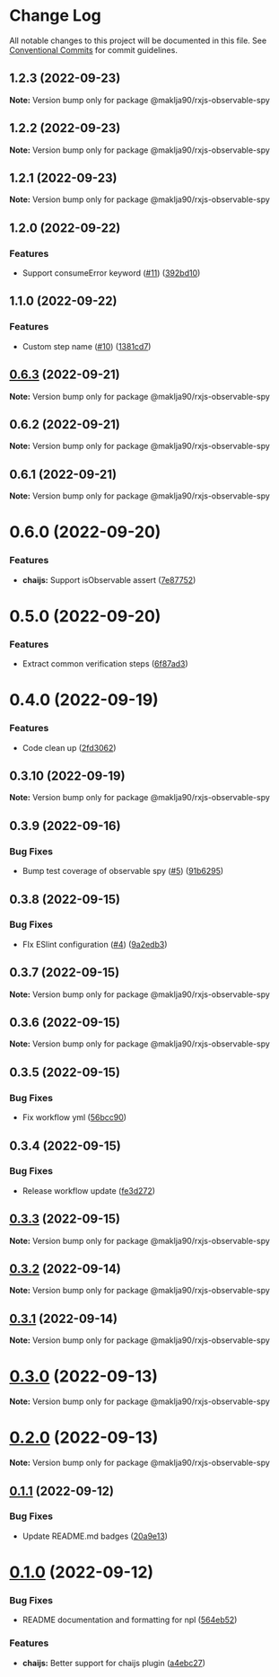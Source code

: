 # Change Log

All notable changes to this project will be documented in this file.
See [Conventional Commits](https://conventionalcommits.org) for commit guidelines.

## 1.2.3 (2022-09-23)

**Note:** Version bump only for package @maklja90/rxjs-observable-spy





## 1.2.2 (2022-09-23)

**Note:** Version bump only for package @maklja90/rxjs-observable-spy





## 1.2.1 (2022-09-23)

**Note:** Version bump only for package @maklja90/rxjs-observable-spy





## 1.2.0 (2022-09-22)


### Features

* Support consumeError keyword ([#11](https://github.com/maklja/rxjs-observable-spy/issues/11)) ([392bd10](https://github.com/maklja/rxjs-observable-spy/commit/392bd1048c877a2b7d5e0916a3227bd152c2e47d))



## 1.1.0 (2022-09-22)


### Features

* Custom step name ([#10](https://github.com/maklja/rxjs-observable-spy/issues/10)) ([1381cd7](https://github.com/maklja/rxjs-observable-spy/commit/1381cd754544c645e9935f565f1dd23af03ada6d))



## [0.6.3](https://github.com/maklja/rxjs-observable-spy/compare/v0.6.2...v0.6.3) (2022-09-21)

**Note:** Version bump only for package @maklja90/rxjs-observable-spy





## 0.6.2 (2022-09-21)

**Note:** Version bump only for package @maklja90/rxjs-observable-spy





## 0.6.1 (2022-09-21)

**Note:** Version bump only for package @maklja90/rxjs-observable-spy





# 0.6.0 (2022-09-20)


### Features

* **chaijs:** Support isObservable assert ([7e87752](https://github.com/maklja/rxjs-observable-spy/commit/7e87752dd4b7b2f2fb64a74c221da3455d8506d4))





# 0.5.0 (2022-09-20)


### Features

* Extract common verification steps ([6f87ad3](https://github.com/maklja/rxjs-observable-spy/commit/6f87ad37288d5d3963162671d42932b3d2af054b))





# 0.4.0 (2022-09-19)


### Features

* Code clean up ([2fd3062](https://github.com/maklja/rxjs-observable-spy/commit/2fd3062aed3dbc98ca1c59820d304469c6f4c699))





## 0.3.10 (2022-09-19)

**Note:** Version bump only for package @maklja90/rxjs-observable-spy





## 0.3.9 (2022-09-16)


### Bug Fixes

* Bump test coverage of observable spy ([#5](https://github.com/maklja/rxjs-observable-spy/issues/5)) ([91b6295](https://github.com/maklja/rxjs-observable-spy/commit/91b6295ea9bc6cf23f73398be798abb26238caeb))





## 0.3.8 (2022-09-15)


### Bug Fixes

* FIx ESlint configuration ([#4](https://github.com/maklja/rxjs-observable-spy/issues/4)) ([9a2edb3](https://github.com/maklja/rxjs-observable-spy/commit/9a2edb311143cf856c20f639365c564b68d8577b))





## 0.3.7 (2022-09-15)

**Note:** Version bump only for package @maklja90/rxjs-observable-spy





## 0.3.6 (2022-09-15)

**Note:** Version bump only for package @maklja90/rxjs-observable-spy





## 0.3.5 (2022-09-15)


### Bug Fixes

* Fix workflow yml ([56bcc90](https://github.com/maklja/rxjs-observable-spy/commit/56bcc90c43d093d3282cfdc81cae544abe638d59))





## 0.3.4 (2022-09-15)


### Bug Fixes

* Release workflow update ([fe3d272](https://github.com/maklja/rxjs-observable-spy/commit/fe3d272ffe51148fb7be3e0dd215ae7684ef1b34))





## [0.3.3](https://github.com/maklja/rxjs-observable-spy/compare/v0.3.2...v0.3.3) (2022-09-15)

**Note:** Version bump only for package @maklja90/rxjs-observable-spy





## [0.3.2](https://github.com/maklja/rxjs-observable-spy/compare/v0.3.1...v0.3.2) (2022-09-14)

**Note:** Version bump only for package @maklja90/rxjs-observable-spy





## [0.3.1](https://github.com/maklja/rxjs-observable-spy/compare/v0.3.0...v0.3.1) (2022-09-14)

**Note:** Version bump only for package @maklja90/rxjs-observable-spy





# [0.3.0](https://github.com/maklja/rxjs-observable-spy/compare/v0.2.3...v0.3.0) (2022-09-13)

**Note:** Version bump only for package @maklja90/rxjs-observable-spy





# [0.2.0](https://github.com/maklja/rxjs-observable-spy/compare/v0.1.1...v0.2.0) (2022-09-13)

**Note:** Version bump only for package @maklja90/rxjs-observable-spy





## [0.1.1](https://github.com/maklja/rxjs-observable-spy/compare/v0.1.0...v0.1.1) (2022-09-12)


### Bug Fixes

* Update README.md badges ([20a9e13](https://github.com/maklja/rxjs-observable-spy/commit/20a9e1360049bf1868ad0a8ff9756139181bcf1d))





# [0.1.0](https://github.com/maklja/rxjs-observable-spy/compare/v0.0.7...v0.1.0) (2022-09-12)


### Bug Fixes

* README documentation and formatting for npl ([564eb52](https://github.com/maklja/rxjs-observable-spy/commit/564eb5299150b7d5e8255b60021ffc9a2a0d2feb))


### Features

* **chaijs:** Better support for chaijs plugin ([a4ebc27](https://github.com/maklja/rxjs-observable-spy/commit/a4ebc27cbbaa660b15ad09be8a4da652da52902b))
